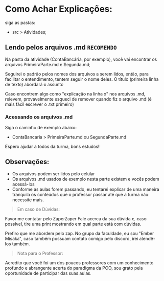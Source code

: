 # Como Achar Explicações:

siga as pastas:
- src > Atividades;

## Lendo pelos arquivos .md ```RECOMENDO```
Na pasta da atividade (ContaBancária, por exemplo), você vai encontrar os arquivos PrimeiraParte.md e Segunda.md;

Seguirei o padrão pelos nomes dos arquivos a serem lidos, então, para facilitar o entendimento, tentem seguir o nome deles. O título (primeira linha de texto) abordará o assunto

Caso encontrem algo como "explicação na linha x" nos arquivos .md, relevem, provavelmente esqueci de remover quando fiz o arquivo .md (é mais fácil escrever o .txt primeiro)

### Acessando os arquivos .md
Siga o caminho de exemplo abaixo:

- ContaBancaria > PrimeiraParte.md ou SegundaParte.md

Espero ajudar a todos da turma, bons estudos!

## Observações:

- Os arquivos podem ser lidos pelo celular
- Os arquivos .md usados de exemplo nesta parte existem e vocês podem acessá-los
- Conforme as aulas forem passando, eu tentarei explicar de uma maneira tranquila os conteúdos que o professor passar até que a turma não necessite mais.

> Em caso de Dúvidas:

Favor me contatar pelo ZaperZaper Fale acerca da sua dúvida e, caso possível, tire uma print mostrando em qual parte está com dúvidas.

Prefiro que me abordem pelo zap. No grupo da faculdade, eu sou "Ember Misaka", caso também possuam contato comigo pelo discord, irei atendê-los também.

> Nota para o Professor:

Acredito que você foi um dos poucos professores com um conhecimento profundo e abrangente acerta do paradigma da POO, sou grato pela oportunidade de participar das suas aulas.